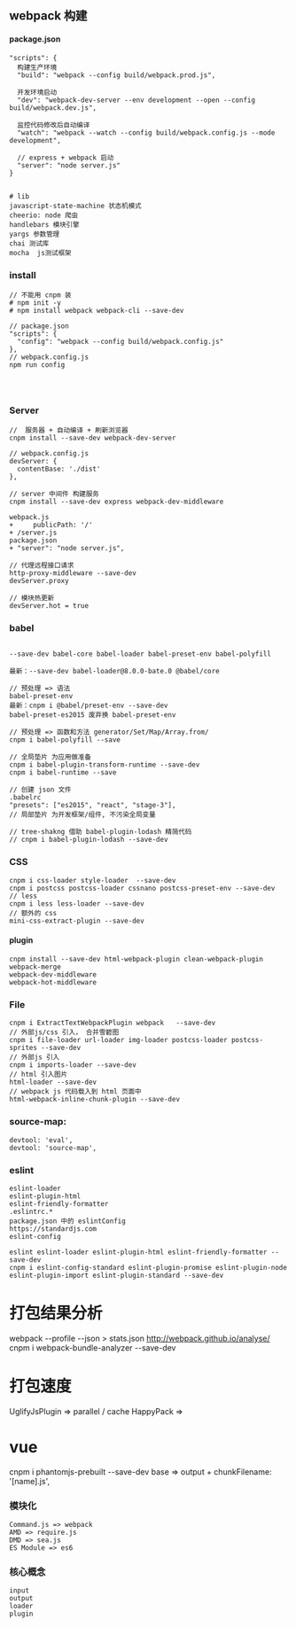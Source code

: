 
## webpack 构建


####  package.json 
```
"scripts": {
  构建生产环境
  "build": "webpack --config build/webpack.prod.js",

  开发环境启动
  "dev": "webpack-dev-server --env development --open --config build/webpack.dev.js",

  监控代码修改后自动编译
  "watch": "webpack --watch --config build/webpack.config.js --mode development",

  // express + webpack 启动
  "server": "node server.js"
}


# lib
javascript-state-machine 状态机模式
cheerio: node 爬虫
handlebars 模块引擎
yargs 参数管理
chai 测试库
mocha  js测试框架

```


### install
```
// 不能用 cnpm 装
# npm init -y
# npm install webpack webpack-cli --save-dev

// package.json
"scripts": {
  "config": "webpack --config build/webpack.config.js"
},
// webpack.config.js
npm run config




```

### Server
```
//  服务器 + 自动编译 + 刷新浏览器
cnpm install --save-dev webpack-dev-server

// webpack.config.js
devServer: {
  contentBase: './dist'
},

// server 中间件 构建服务
cnpm install --save-dev express webpack-dev-middleware

webpack.js
+     publicPath: '/'
+ /server.js
package.json
+ "server": "node server.js",

// 代理远程接口请求
http-proxy-middleware --save-dev
devServer.proxy

// 模块热更新
devServer.hot = true

```

### babel
```

--save-dev babel-core babel-loader babel-preset-env babel-polyfill

最新：--save-dev babel-loader@8.0.0-bate.0 @babel/core

// 预处理 => 语法 
babel-preset-env
最新：cnpm i @babel/preset-env --save-dev
babel-preset-es2015 废弃换 babel-preset-env

// 预处理 => 函数和方法 generator/Set/Map/Array.from/
cnpm i babel-polyfill --save 

// 全局垫片 为应用做准备
cnpm i babel-plugin-transform-runtime --save-dev
cnpm i babel-runtime --save

// 创建 json 文件
.babelrc 
"presets": ["es2015", "react", "stage-3"],
// 局部垫片 为开发框架/组件, 不污染全局变量

// tree-shakng 借助 babel-plugin-lodash 精简代码
// cnpm i babel-plugin-lodash --save-dev
```


### CSS
```
cnpm i css-loader style-loader  --save-dev
cnpm i postcss postcss-loader cssnano postcss-preset-env --save-dev
// less
cnpm i less less-loader --save-dev
// 额外的 css
mini-css-extract-plugin --save-dev

```

#### plugin 
```
cnpm install --save-dev html-webpack-plugin clean-webpack-plugin
webpack-merge
webpack-dev-middleware
webpack-hot-middleware

```

### File
```
cnpm i ExtractTextWebpackPlugin webpack   --save-dev
// 外部js/css 引入， 合并雪碧图
cnpm i file-loader url-loader img-loader postcss-loader postcss-sprites --save-dev
// 外部js 引入
cnpm i imports-loader --save-dev
// html 引入图片
html-loader --save-dev
// webpack js 代码载入到 html 页面中
html-webpack-inline-chunk-plugin --save-dev
```


### source-map: 
```
devtool: 'eval',
devtool: 'source-map',
```

### eslint 
```
eslint-loader
eslint-plugin-html
eslint-friendly-formatter
.eslintrc.*
package.json 中的 eslintConfig
https://standardjs.com
eslint-config

eslint eslint-loader eslint-plugin-html eslint-friendly-formatter --save-dev
cnpm i eslint-config-standard eslint-plugin-promise eslint-plugin-node eslint-plugin-import eslint-plugin-standard --save-dev
```

# 打包结果分析
webpack --profile --json > stats.json
http://webpack.github.io/analyse/
cnpm i webpack-bundle-analyzer --save-dev

# 打包速度
UglifyJsPlugin => parallel / cache
HappyPack => 

# vue
cnpm i phantomjs-prebuilt --save-dev
base => output +
chunkFilename: '[name].js',


### 模块化
```
Command.js => webpack
AMD => require.js 
DMD => sea.js
ES Module => es6
```

### 核心概念
```
input
output
loader
plugin
```


